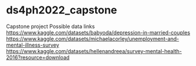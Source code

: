 # ds4ph2022_capstone
Capstone project
Possible data links
https://www.kaggle.com/datasets/babyoda/depression-in-married-couples
https://www.kaggle.com/datasets/michaelacorley/unemployment-and-mental-illness-survey
https://www.kaggle.com/datasets/hellenandreea/survey-mental-health-2016?resource=download
